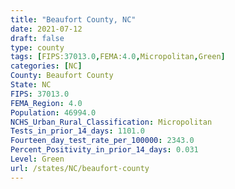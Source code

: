 ```yaml
---
title: "Beaufort County, NC"
date: 2021-07-12
draft: false
type: county
tags: [FIPS:37013.0,FEMA:4.0,Micropolitan,Green]
categories: [NC]
County: Beaufort County
State: NC
FIPS: 37013.0
FEMA_Region: 4.0
Population: 46994.0
NCHS_Urban_Rural_Classification: Micropolitan
Tests_in_prior_14_days: 1101.0
Fourteen_day_test_rate_per_100000: 2343.0
Percent_Positivity_in_prior_14_days: 0.031
Level: Green
url: /states/NC/beaufort-county
---
```



